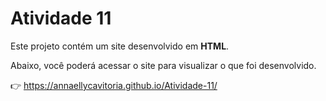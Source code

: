 # Atividade 11

Este projeto contém um site desenvolvido em **HTML**.

Abaixo, você poderá acessar o site para visualizar o que foi desenvolvido.

👉 https://annaellycavitoria.github.io/Atividade-11/
